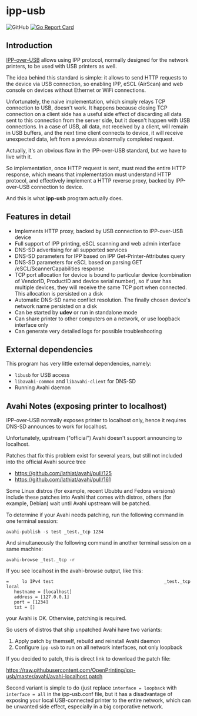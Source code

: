 # ipp-usb

![GitHub](https://img.shields.io/github/license/OpenPrinting/ipp-usb)
[![Go Report Card](https://goreportcard.com/badge/github.com/OpenPrinting/ipp-usb)](https://goreportcard.com/badge/github.com/OpenPrinting/ipp-usb)

## Introduction

[IPP-over-USB](https://www.usb.org/document-library/ipp-protocol-10) allows
using IPP protocol, normally designed for the network printers, to be used
with USB printers as well.

The idea behind this standard is simple: it allows to send HTTP requests
to the device via USB connection, so enabling IPP, eSCL (AirScan) and web
console on devices without Ethernet or WiFi connections.

Unfortunately, the naive implementation, which simply relays TCP connection
to USB, doesn't work. It happens because closing TCP connection on a client
side has a useful side effect of discarding all data sent to this connection from
the server side, but it doesn't happen with USB connections. In a case of USB,
all data, not received by a client, will remain in USB buffers, and the next
time client connects to device, it will receive unexpected data, left from
a previous abnormally completed request.

Actually, it's an obvious flaw in the IPP-over-USB standard, but we have
to live with it.

So implementation, once HTTP request is sent, must read the entire HTTP
response, which means that implementation must understand HTTP protocol,
and effectively implement a HTTP reverse proxy, backed by IPP-over-USB
connection to device.

And this is what **ipp-usb** program actually does.

## Features in detail

* Implements HTTP proxy, backed by USB connection to IPP-over-USB device
* Full support of IPP printing, eSCL scanning and web admin interface
* DNS-SD advertising for all supported services
* DNS-SD parameters for IPP based on IPP Get-Printer-Attributes query
* DNS-SD parameters for eSCL based on parsing GET /eSCL/ScannerCapabilities response
* TCP port allocation for device is bound to particular device (combination of
VendorID, ProductID and device serial number), so if user has multiple
devices, they will receive the same TCP port when connected. This allocation
is persisted on a disk
* Automatic DNS-SD name conflict resolution. The finally chosen device's
network name persisted on a disk
* Can be started by **udev** or run in standalone mode
* Can share printer to other computers on a network, or use loopback interface only
* Can generate very detailed logs for possible troubleshooting

## External dependencies

This program has very little external dependencies, namely:
* `libusb` for USB access
* `libavahi-common` and `libavahi-client` for DNS-SD
* Running Avahi daemon

## Avahi Notes (exposing printer to localhost)

IPP-over-USB normally exposes printer to localhost only, hence it
requires DNS-SD announces to work for localhost.

Unfortunately, upstream ("official") Avahi doesn't support announcing
to localhost.

Patches that fix this problem exist for several years, but still not
included into the official Avahi source tree

* https://github.com/lathiat/avahi/pull/125
* https://github.com/lathiat/avahi/pull/161

Some Linux distros (for example, recent Ububtu and Fedora versions)
include these patches into Avahi that comes with distros, others
(for example, Debian) wait until Avahi upstream will be patched.

To determine if your Avahi needs patching, run the following command
in one terminal session:

    avahi-publish -s test _test._tcp 1234

And simultaneously the following command in another terminal session
on a same machine:

    avahi-browse _test._tcp -r

If you see localhost in the avahi-browse output, like this:

    =     lo IPv4 test                                          _test._tcp           local
       hostname = [localhost]
       address = [127.0.0.1]
       port = [1234]
       txt = []

your Avahi is OK. Otherwise, patching is required.

So users of distros that ship unpatched Avahi have two variants:
1. Apply patch by themself, rebuild and reinstall Avahi daemon
2. Configure `ipp-usb` to run on all network interfaces, not only loopback

If you decided to patch, this is direct link to download the patch
file:

https://raw.githubusercontent.com/OpenPrinting/ipp-usb/master/avahi/avahi-localhost.patch

Second variant is simple to do (just replace `interface = loopback` with
`interface = all` in the ipp-usb.conf file, but it has a disadvantage
of exposing your local USB-connected printer to the entire network,
which can be unwanted side effect, especially in a big corporative
network.
